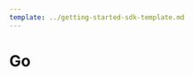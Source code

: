 ```yaml
---
template: ../getting-started-sdk-template.md
---
```

# Go

<!--template link%
The following command collects system metric data, such as CPU and memory usage, and sends them to GreptimeDB. This demo is based on OpenTelemetry OTLP/http. The source code is available on [github](https://github.com/GreptimeCloudStarters/quick-start-go)
-->

<!--template code%
```shell
go run github.com/GreptimeCloudStarters/quick-start-go@latest -endpoint=http://localhost:4000/v1/otlp/v1/metrics
```
-->

<docs-template />

